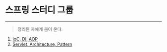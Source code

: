 # 스프링 스터디 그룹
---
> 정리된 자에게 봄이 온다.

1. [IoC, DI, AOP](https://github.com/amazon7737/Spring-comes-who/blob/main/1%EC%A3%BC%EC%B0%A8/Ioc%2CDI%2CAOP.png)
2. [Servlet, Architecture, Pattern](https://github.com/amazon7737/Spring-comes-who/blob/main/1%EC%A3%BC%EC%B0%A8/servlet%2Carchitecture%2Cpattern.png)
